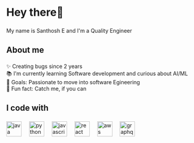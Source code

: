 <h1 align="left">Hey there👋</h1>

###

<p align="left">My name is Santhosh E and I'm a Quality Engineer</p>

###

<h2 align="left">About me</h2>

###

<p align="left">✨ Creating bugs since 2 years<br>📚 I'm currently learning Software development and curious about AI/ML<br>🎯 Goals: Passionate to move into software Egineering<br>🎲 Fun fact: Catch me, if you can</p>

###

<h2 align="left">I code with</h2>

###

<div align="left">
  <img src="https://cdn.jsdelivr.net/gh/devicons/devicon/icons/jest/jest-plain.svg" height="40" alt="java logo"  />
  <img width="12" />
  <img src="https://cdn.jsdelivr.net/gh/devicons/devicon/icons/storybook/storybook-original.svg" height="40" alt="python logo"  />
  <img width="12" />
  <img src="https://cdn.jsdelivr.net/gh/devicons/devicon/icons/javascript/javascript-original.svg" height="40" alt="javascript logo"  />
  <img width="12" />
  <img src="https://cdn.jsdelivr.net/gh/devicons/devicon/icons/react/react-original.svg" height="40" alt="react logo"  />
  <img width="12" />
  <img src="https://cdn.jsdelivr.net/gh/devicons/devicon/icons/nodejs/nodejs-original.svg" height="40" alt="aws logo"  />
  <img width="12" />
  <img src="https://cdn.jsdelivr.net/gh/devicons/devicon/icons/nestjs/nestjs-original.svg" height="40" alt="graphql logo"  />
  <img width="12" />
</div>

###

